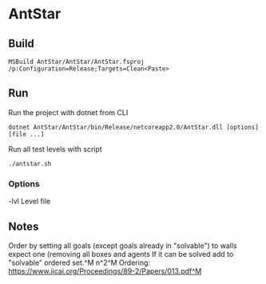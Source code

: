 # AntStar

## Build

```
MSBuild AntStar/AntStar/AntStar.fsproj /p:Configuration=Release;Targets=Clean<Paste>
```

## Run

Run the project with dotnet from CLI

```
dotnet AntStar/AntStar/bin/Release/netcoreapp2.0/AntStar.dll [options] [file ...]
```

Run all test levels with script

```
./antstar.sh
```

### Options

-lvl		Level file

## Notes

Order by setting all goals (except goals already in "solvable") to walls expect one (removing all boxes and agents
If it can be solved add to "solvable" ordered set.^M
n^2^M
Ordering: https://www.ijcai.org/Proceedings/89-2/Papers/013.pdf^M
